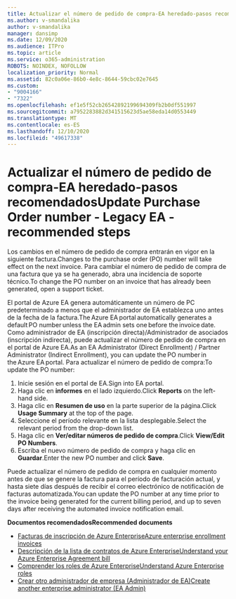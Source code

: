 ```yaml
---
title: Actualizar el número de pedido de compra-EA heredado-pasos recomendados
ms.author: v-smandalika
author: v-smandalika
manager: dansimp
ms.date: 12/09/2020
ms.audience: ITPro
ms.topic: article
ms.service: o365-administration
ROBOTS: NOINDEX, NOFOLLOW
localization_priority: Normal
ms.assetid: 82c0a06e-86b0-4e8c-8644-59cbc02e7645
ms.custom:
- "9004166"
- "7322"
ms.openlocfilehash: ef1e5f52cb26542892199694309fb2b0df551997
ms.sourcegitcommit: a7952283882d341515623d5ae58eda14d0553449
ms.translationtype: MT
ms.contentlocale: es-ES
ms.lasthandoff: 12/10/2020
ms.locfileid: "49617338"
---
```

# <a name="update-purchase-order-number---legacy-ea---recommended-steps"></a><span data-ttu-id="11894-102">Actualizar el número de pedido de compra-EA heredado-pasos recomendados</span><span class="sxs-lookup"><span data-stu-id="11894-102">Update Purchase Order number - Legacy EA - recommended steps</span></span>

<span data-ttu-id="11894-103">Los cambios en el número de pedido de compra entrarán en vigor en la siguiente factura.</span><span class="sxs-lookup"><span data-stu-id="11894-103">Changes to the purchase order (PO) number will take effect on the next invoice.</span></span> <span data-ttu-id="11894-104">Para cambiar el número de pedido de compra de una factura que ya se ha generado, abra una incidencia de soporte técnico.</span><span class="sxs-lookup"><span data-stu-id="11894-104">To change the PO number on an invoice that has already been generated, open a support ticket.</span></span> 

<span data-ttu-id="11894-105">El portal de Azure EA genera automáticamente un número de PC predeterminado a menos que el administrador de EA establezca uno antes de la fecha de la factura.</span><span class="sxs-lookup"><span data-stu-id="11894-105">The Azure EA portal automatically generates a default PO number unless the EA admin sets one before the invoice date.</span></span> <span data-ttu-id="11894-106">Como administrador de EA (inscripción directa)/Administrador de asociados (inscripción indirecta), puede actualizar el número de pedido de compra en el portal de Azure EA.</span><span class="sxs-lookup"><span data-stu-id="11894-106">As an EA Administrator (Direct Enrollment) / Partner Administrator (Indirect Enrollment), you can update the PO number in the Azure EA portal.</span></span> <span data-ttu-id="11894-107">Para actualizar el número de pedido de compra:</span><span class="sxs-lookup"><span data-stu-id="11894-107">To update the PO number:</span></span>

1. <span data-ttu-id="11894-108">Inicie sesión en el portal de EA.</span><span class="sxs-lookup"><span data-stu-id="11894-108">Sign into EA portal.</span></span>
2. <span data-ttu-id="11894-109">Haga clic en **informes** en el lado izquierdo.</span><span class="sxs-lookup"><span data-stu-id="11894-109">Click **Reports** on the left-hand side.</span></span>
3. <span data-ttu-id="11894-110">Haga clic en **Resumen de uso** en la parte superior de la página.</span><span class="sxs-lookup"><span data-stu-id="11894-110">Click **Usage Summary** at the top of the page.</span></span>
4. <span data-ttu-id="11894-111">Seleccione el período relevante en la lista desplegable.</span><span class="sxs-lookup"><span data-stu-id="11894-111">Select the relevant period from the drop-down list.</span></span>
5. <span data-ttu-id="11894-112">Haga clic en **Ver/editar números de pedido de compra**.</span><span class="sxs-lookup"><span data-stu-id="11894-112">Click **View/Edit PO Numbers**.</span></span>
6. <span data-ttu-id="11894-113">Escriba el nuevo número de pedido de compra y haga clic en **Guardar**.</span><span class="sxs-lookup"><span data-stu-id="11894-113">Enter the new PO number and click **Save**.</span></span>

<span data-ttu-id="11894-114">Puede actualizar el número de pedido de compra en cualquier momento antes de que se genere la factura para el período de facturación actual, y hasta siete días después de recibir el correo electrónico de notificación de facturas automatizada.</span><span class="sxs-lookup"><span data-stu-id="11894-114">You can update the PO number at any time prior to the invoice being generated for the current billing period, and up to seven days after receiving the automated invoice notification email.</span></span> 

<span data-ttu-id="11894-115">**Documentos recomendados**</span><span class="sxs-lookup"><span data-stu-id="11894-115">**Recommended documents**</span></span>

- [<span data-ttu-id="11894-116">Facturas de inscripción de Azure Enterprise</span><span class="sxs-lookup"><span data-stu-id="11894-116">Azure enterprise enrollment invoices</span></span>](https://docs.microsoft.com/azure/cost-management-billing/manage/ea-portal-enrollment-invoices) 
- [<span data-ttu-id="11894-117">Descripción de la lista de contratos de Azure Enterprise</span><span class="sxs-lookup"><span data-stu-id="11894-117">Understand your Azure Enterprise Agreement bill</span></span>](https://docs.microsoft.com/azure/cost-management-billing/understand/review-enterprise-agreement-bill)  
- [<span data-ttu-id="11894-118">Comprender los roles de Azure Enterprise</span><span class="sxs-lookup"><span data-stu-id="11894-118">Understand Azure Enterprise roles</span></span>](https://docs.microsoft.com/azure/cost-management-billing/manage/understand-ea-roles#add-a-new-enterprise-administrator) 
- [<span data-ttu-id="11894-119">Crear otro administrador de empresa (Administrador de EA)</span><span class="sxs-lookup"><span data-stu-id="11894-119">Create another enterprise administrator (EA Admin)</span></span>](https://docs.microsoft.com/azure/cost-management-billing/manage/ea-portal-administration#create-another-enterprise-administrator)

